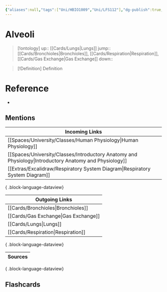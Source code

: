 ```yaml
---
{"aliases":null,"tags":["Uni/HBIO1009","Uni/LFS112"],"dg-publish":true,"permalink":"/cards/alveoli/","dgPassFrontmatter":true}
---
```


# Alveoli

> [!ontology]
> up:: [[Cards/Lungs\|Lungs]]
> jump:: [[Cards/Bronchioles\|Bronchioles]], [[Cards/Respiration\|Respiration]], [[Cards/Gas Exchange\|Gas Exchange]]
> down:: 

> [!Definition] Definition

# Reference

- 

## Mentions

| Incoming Links                                                                                            |
| --------------------------------------------------------------------------------------------------------- |
| [[Spaces/University/Classes/Human Physiology\|Human Physiology]]                                       |
| [[Spaces/University/Classes/Introductory Anatomy and Physiology\|Introductory Anatomy and Physiology]] |
| [[Extras/Excalidraw/Respiratory System Diagram\|Respiratory System Diagram]]                           |

{ .block-language-dataview}

| Outgoing Links                          |
| --------------------------------------- |
| [[Cards/Bronchioles\|Bronchioles]]   |
| [[Cards/Gas Exchange\|Gas Exchange]] |
| [[Cards/Lungs\|Lungs]]               |
| [[Cards/Respiration\|Respiration]]   |

{ .block-language-dataview}

| Sources |
| ------- |

{ .block-language-dataview}

## Flashcards